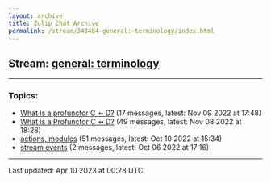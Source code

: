 ```yaml
---
layout: archive
title: Zulip Chat Archive
permalink: /stream/348484-general:-terminology/index.html
---
```


## Stream: [general: terminology](https://mattecapu.github.io/ct-zulip-archive/stream/348484-general:-terminology/index.html)
---

### Topics:

* [What is a profunctor C ⇸ D?](topic/topic_What.20is.20a.20profunctor.20C.20.E2.87.B8.20D.3F.html) (17 messages, latest: Nov 09 2022 at 17:48)
* [What is a Profunctor C ⇸ D?](topic/topic_What.20is.20a.20Profunctor.20C.20.E2.87.B8.20D.3F.html) (49 messages, latest: Nov 08 2022 at 18:28)
* [actions, modules](topic/topic_actions.2C.20modules.html) (51 messages, latest: Oct 10 2022 at 15:34)
* [stream events](topic/topic_stream.20events.html) (2 messages, latest: Oct 06 2022 at 17:16)

<hr><p>Last updated: Apr 10 2023 at 00:28 UTC</p>